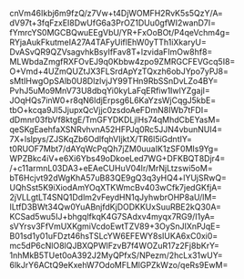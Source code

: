 cnVm46Ikbj6m9fzQ/z7Vw+t4DjWOMFH2RvK5s5QzY/A=
dV97t+3fqFzxEI8DwUfG6a3PrOZ1DUu0gfWI2wanD7I=
fYmrcYS0MGCBQwuEEgVbU/YR+FxOoBOt/P4qeVchm4g=
RYjaAukFkutmeIA27A4TAFyUiflEhW0yTTh1iXkaryU=
DvASvQR9QZVsagvhkBsyIfFav8T+lzvidaFImOw8hf8=
MLWbdaZmgfRXFOvEJ9q0Kbbw4zpo9ZMRGCFEVGcq5I8=
O+Vmd+4UZmQUZtJX3FLSrdApYzTQxzh6obJYpo7yPJ8=
sMtIHwgOpSAlb0U8DlzlvjJY99THn9RbSSnDvLZo4BY=
PvhJ5uMo9MnV73U8dbqYi0kyLaFqERfiw1IwlYZgajI=
JOqHQs7inW0+r8qN6ldjErpsg6L6KaYzsWjCqgJ5kbE=
tbO+kcqa9Jl5JjupxQcVjjc0zsdoAeFDmN8IWb7tFDI=
dDmnr03fbVf8ktgE/TmGFYDKDLjlHs74qMhdCbEYasM=
qeSKgEaehfaXSNRvhvnA52HFPJq0Rc5JJN4vbunNUI4=
7X+lslpys/ZJSKqZb6OdlfqhVIjktX/TR6l5iGdntIY=
t0RUOF7Mbt7/dAYqWcPqQh7jZM0uuaIK1zSF0MIs9Yg=
WPZBkc4iV+e6Xi6Ybs49oDkoeLed7WG+DFKBQT8Djr4=
/+c11armnL03DA3+eEAeCUHuV04lr/MrNjLtzswi5oM=
bT6Hcjvt92dWgKhA57uB83QE9gQ3q3yHQ4+lYUjSRwQ=
UQhSst5K9iXiodAmYOqXTKWmcBv403wCfk7jedGKfjA=
2jVLLgtLT4SNQ1Ddlm2vFeydHN1qJyhwbrOHP8aU/lM=
ILtfD3BWt34Qw0YuABnjfdKjDODKKUxSuuRBE2kQ30A=
KCSad5wu5IJ+bhgqlfkqK4G7SAdxv4myqx7RG9/I1yA=
sVYrsv3FfVmUXKgmiVcdoEwtTZV89+3OySnJIXnPJqE=
B01sd1y01uFDzt46hsTSLcYW6EFEWY8sIUKA6xC0xi0=
mc5dP6cNlO8lQJBXQPWlFzvB7f4WOZuR17z2Fj8bKrY=
1nhMkB5TUet0oA392J2MyQPfxS/NPezm/2hcLx31wUY=
6lkJrY6ACtQ9eKxehW7OdoMFLMlGPZkWzo/qeRs9EwM=

